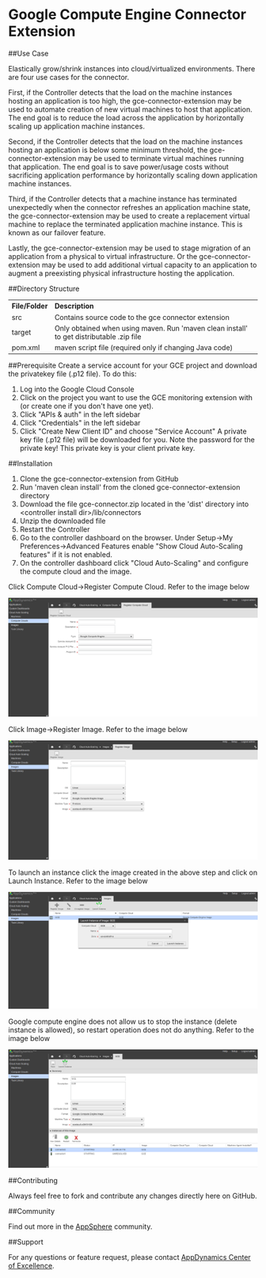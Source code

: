 Google Compute Engine Connector Extension
===========================================

##Use Case

Elastically grow/shrink instances into cloud/virtualized environments. There are four use cases for the connector. 

First, if the Controller detects that the load on the machine instances hosting an application is too high, the gce-connector-extension may be used to automate creation of new virtual machines to host that application. The end goal is to reduce the load across the application by horizontally scaling up application machine instances.

Second, if the Controller detects that the load on the machine instances hosting an application is below some minimum threshold, the gce-connector-extension may be used to terminate virtual machines running that application. The end goal is to save power/usage costs without sacrificing application performance by horizontally scaling down application machine instances.

Third, if the Controller detects that a machine instance has terminated unexpectedly when the connector refreshes an application machine state, the gce-connector-extension may be used to create a replacement virtual machine to replace the terminated application machine instance. This is known as our failover feature.

Lastly, the gce-connector-extension may be used to stage migration of an application from a physical to virtual infrastructure. Or the gce-connector-extension may be used to add additional virtual capacity to an application to augment a preexisting physical infrastructure hosting the application.   

##Directory Structure

<table><tbody>
<tr>
<th align="left"> File/Folder </th>
<th align="left"> Description </th>
</tr>
<tr>
<td class='confluenceTd'> src </td>
<td class='confluenceTd'> Contains source code to the gce connector extension </td>
</tr>
<tr>
<td class='confluenceTd'> target </td>
<td class='confluenceTd'> Only obtained when using maven. Run 'maven clean install' to get distributable .zip file </td>
</tr>
<tr>
<td class='confluenceTd'> pom.xml </td>
<td class='confluenceTd'> maven script file (required only if changing Java code) </td>
</tr>
</tbody>
</table>

##Prerequisite
Create a service account for your GCE project and download the privatekey file (.p12 file). To do this:

1. Log into the Google Cloud Console
2. Click on the project you want to use the GCE monitoring extension with (or create one if you don't have one yet).
3. Click "APIs & auth" in the left sidebar
4. Click "Credentials" in the left sidebar
5. Click "Create New Client ID" and choose "Service Account"
A private key file (.p12 file) will be downloaded for you. Note the password for the private key! This private key is your client private key.

##Installation

1. Clone the gce-connector-extension from GitHub
2. Run 'maven clean install' from the cloned gce-connector-extension directory
3. Download the file gce-connector.zip located in the 'dist' directory into \<controller install dir\>/lib/connectors
4. Unzip the downloaded file
5. Restart the Controller
6. Go to the controller dashboard on the browser. Under Setup->My Preferences->Advanced Features enable "Show Cloud Auto-Scaling features" if it is not enabled. 
7. On the controller dashboard click "Cloud Auto-Scaling" and configure the compute cloud and the image.

Click Compute Cloud->Register Compute Cloud. Refer to the image below

![alt tag](https://github.com/Appdynamics/gce-connector-extension/raw/master/gce_compute_cloud.png)

Click Image->Register Image. Refer to the image below

![alt tag](https://github.com/Appdynamics/gce-connector-extension/raw/master/gce_image.png)

To launch an instance click the image created in the above step and click on Launch Instance. Refer to the image below

![alt tag](https://github.com/Appdynamics/gce-connector-extension/raw/master/gce_launch_instance.png)

Google compute engine does not allow us to stop the instance (delete instance is allowed), so restart operation does not do anything. Refer to the image below

![alt tag](https://github.com/Appdynamics/gce-connector-extension/raw/master/gce_restart.png)


##Contributing

Always feel free to fork and contribute any changes directly here on GitHub.

##Community

Find out more in the [AppSphere](https://www.appdynamics.com/community/exchange/extension/google-compute-engine-cloud-connector-extension/) community.

##Support

For any questions or feature request, please contact [AppDynamics Center of Excellence](mailto:help@appdynamics.com).

